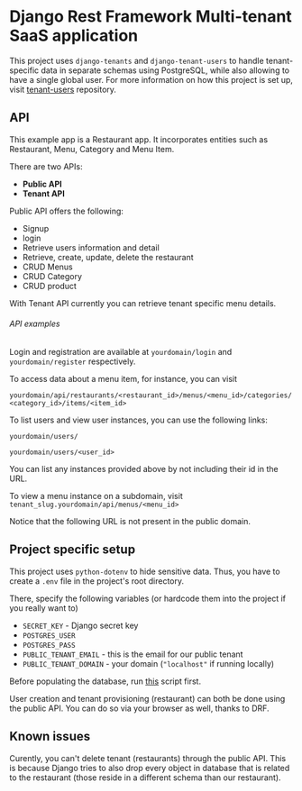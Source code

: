 # Django Rest Framework Multi-tenant SaaS application

This project uses `django-tenants` and `django-tenant-users` to handle tenant-specific data in separate schemas using PostgreSQL,
while also allowing to have a single global user. For more information on how this project is set up, visit 
[tenant-users](https://github.com/Corvia/django-tenant-users) repository.

## API

This example app is a Restaurant app. It incorporates entities such as Restaurant, Menu, Category and Menu Item.

There are two APIs:
- **Public API**
- **Tenant API**

Public API offers the following:
- Signup
- login
- Retrieve users information and detail
- Retrieve, create, update, delete the restaurant
- CRUD Menus
- CRUD Category
- CRUD product

With Tenant API currently you can retrieve tenant specific menu details.

###### API examples

Login and registration are available at `yourdomain/login` and `yourdomain/register` respectively.

To access data about a menu item, for instance, you can visit 

`yourdomain/api/restaurants/<restaurant_id>/menus/<menu_id>/categories/<category_id>/items/<item_id>`

To list users and view user instances, you can use the following links:

`yourdomain/users/`

`yourdomain/users/<user_id>`

You can list any instances provided above by not including their id in the URL.

To view a menu instance on a subdomain, visit `tenant_slug.yourdomain/api/menus/<menu_id>`

Notice that the following URL is not present in the public domain.

## Project specific setup

This project uses `python-dotenv` to hide sensitive data. Thus, you have to create a `.env` file in the project's
root directory.

There, specify the following variables (or hardcode them into the project if you really want to)
- `SECRET_KEY` - Django secret key
- `POSTGRES_USER`
- `POSTGRES_PASS`
- `PUBLIC_TENANT_EMAIL` - this is the email for our public tenant
- `PUBLIC_TENANT_DOMAIN` - your domain (`"localhost"` if running locally)

Before populating the database, run [this](restaurant_saas/create_public_tenant.py) script first.

User creation and tenant provisioning (restaurant) can both be done using the public API. You can do so via your browser
as well, thanks to DRF.

## Known issues

Curently, you can't delete tenant (restaurants) through the public API. This is because Django tries to also drop every
object in database that is related to the restaurant (those reside in a different schema than our restaurant).

